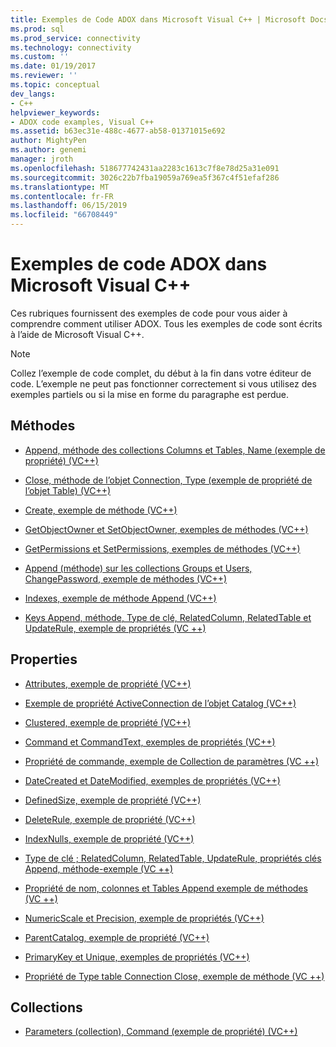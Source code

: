 ```yaml
---
title: Exemples de Code ADOX dans Microsoft Visual C++ | Microsoft Docs
ms.prod: sql
ms.prod_service: connectivity
ms.technology: connectivity
ms.custom: ''
ms.date: 01/19/2017
ms.reviewer: ''
ms.topic: conceptual
dev_langs:
- C++
helpviewer_keywords:
- ADOX code examples, Visual C++
ms.assetid: b63ec31e-488c-4677-ab58-01371015e692
author: MightyPen
ms.author: genemi
manager: jroth
ms.openlocfilehash: 518677742431aa2283c1613c7f8e78d25a31e091
ms.sourcegitcommit: 3026c22b7fba19059a769ea5f367c4f51efaf286
ms.translationtype: MT
ms.contentlocale: fr-FR
ms.lasthandoff: 06/15/2019
ms.locfileid: "66708449"
---
```

# <a name="adox-code-examples-in-microsoft-visual-c"></a>Exemples de code ADOX dans Microsoft Visual C++
Ces rubriques fournissent des exemples de code pour vous aider à comprendre comment utiliser ADOX. Tous les exemples de code sont écrits à l’aide de Microsoft Visual C++.  
  
> [!NOTE]
>  Collez l’exemple de code complet, du début à la fin dans votre éditeur de code. L’exemple ne peut pas fonctionner correctement si vous utilisez des exemples partiels ou si la mise en forme du paragraphe est perdue.  
  
## <a name="methods"></a>Méthodes  
  
-   [Append, méthode des collections Columns et Tables, Name (exemple de propriété) (VC++)](../../../ado/reference/adox-api/columns-and-tables-append-methods-name-property-example-vc.md)  
  
-   [Close, méthode de l’objet Connection, Type (exemple de propriété de l’objet Table) (VC++)](../../../ado/reference/adox-api/connection-close-method-table-type-property-example-vc.md)  
  
-   [Create, exemple de méthode (VC++)](../../../ado/reference/adox-api/create-method-example-vc.md)  
  
-   [GetObjectOwner et SetObjectOwner, exemples de méthodes (VC++)](../../../ado/reference/adox-api/getobjectowner-and-setobjectowner-methods-example-vc.md)  
  
-   [GetPermissions et SetPermissions, exemples de méthodes (VC++)](../../../ado/reference/adox-api/getpermissions-and-setpermissions-methods-example-vc.md)  
  
-   [Append (méthode) sur les collections Groups et Users, ChangePassword, exemple de méthodes (VC++)](../../../ado/reference/adox-api/groups-and-users-append-changepassword-methods-example-vc.md)  
  
-   [Indexes, exemple de méthode Append (VC++)](../../../ado/reference/adox-api/indexes-append-method-example-vc.md)  
  
-   [Keys Append, méthode, Type de clé, RelatedColumn, RelatedTable et UpdateRule, exemple de propriétés (VC ++)](../../../ado/reference/adox-api/keys-append-method-key-type-relatedcolumn-relatedtable-example-vc.md)  
  
## <a name="properties"></a>Properties  
  
-   [Attributes, exemple de propriété (VC++)](../../../ado/reference/adox-api/attributes-property-example-vc.md)  
  
-   [Exemple de propriété ActiveConnection de l’objet Catalog (VC++)](../../../ado/reference/adox-api/catalog-activeconnection-property-example-vc.md)  
  
-   [Clustered, exemple de propriété (VC++)](../../../ado/reference/adox-api/clustered-property-example-vc.md)  
  
-   [Command et CommandText, exemples de propriétés (VC++)](../../../ado/reference/adox-api/command-and-commandtext-properties-example-vc.md)  
  
-   [Propriété de commande, exemple de Collection de paramètres (VC ++)](../../../ado/reference/adox-api/parameters-collection-command-property-example-vc.md)  
  
-   [DateCreated et DateModified, exemples de propriétés (VC++)](../../../ado/reference/adox-api/datecreated-and-datemodified-properties-example-vc.md)  
  
-   [DefinedSize, exemple de propriété (VC++)](../../../ado/reference/adox-api/definedsize-property-example-vc.md)  
  
-   [DeleteRule, exemple de propriété (VC++)](../../../ado/reference/adox-api/deleterule-property-example-vc.md)  
  
-   [IndexNulls, exemple de propriété (VC++)](../../../ado/reference/adox-api/indexnulls-property-example-vc.md)  
  
-   [Type de clé ; RelatedColumn, RelatedTable, UpdateRule, propriétés clés Append, méthode-exemple (VC ++)](../../../ado/reference/adox-api/keys-append-method-key-type-relatedcolumn-relatedtable-example-vc.md)  
  
-   [Propriété de nom, colonnes et Tables Append exemple de méthodes (VC ++)](../../../ado/reference/adox-api/columns-and-tables-append-methods-name-property-example-vc.md)  
  
-   [NumericScale et Precision, exemple de propriétés (VC++)](../../../ado/reference/adox-api/numericscale-and-precision-properties-of-the-column-object-example-vc.md)  
  
-   [ParentCatalog, exemple de propriété (VC++)](../../../ado/reference/adox-api/parentcatalog-property-example-vc.md)  
  
-   [PrimaryKey et Unique, exemples de propriétés (VC++)](../../../ado/reference/adox-api/primarykey-and-unique-properties-example-vc.md)  
  
-   [Propriété de Type table Connection Close, exemple de méthode (VC ++)](../../../ado/reference/adox-api/connection-close-method-table-type-property-example-vc.md)  
  
## <a name="collections"></a>Collections  
  
-   [Parameters (collection), Command (exemple de propriété) (VC++)](../../../ado/reference/adox-api/parameters-collection-command-property-example-vc.md)
